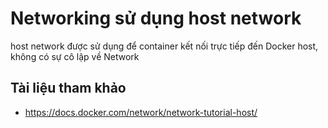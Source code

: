 # Networking sử dụng host network

host network được sử dụng để container kết nối trực tiếp đến Docker host, không có sự cô lập về Network

## Tài liệu tham khảo
- https://docs.docker.com/network/network-tutorial-host/
